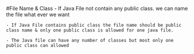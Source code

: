 #File Name & Class
    - If Java File not contain any public class. we can name the file what   ever we want

    - If Java File contains public class the file name should be public      class name & only one public class is allowed for one java file.

    - The Java file can have any number of classes but most only one         public class can allowed

    